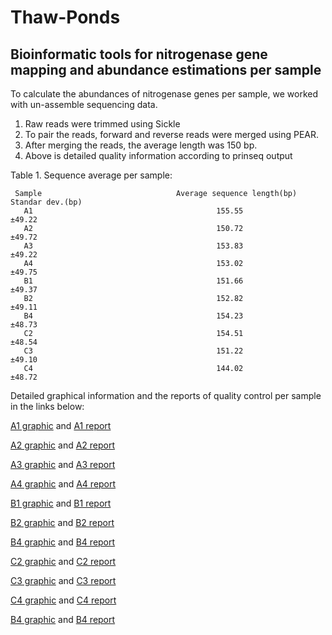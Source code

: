# Thaw-Ponds

## Bioinformatic tools for nitrogenase gene mapping and abundance estimations per sample

 To calculate the abundances of nitrogenase genes per sample, we worked with un-assemble sequencing data.  
 1) Raw reads were trimmed using Sickle
 2) To pair the reads, forward and reverse reads were merged using PEAR. 
 3) After merging the reads, the average length was 150 bp.
 4) Above is detailed quality information according to prinseq output
 
 Table 1. Sequence average per sample:
 
     Sample                              Average sequence length(bp)              Standar dev.(bp)
       A1                                         155.55                         ±49.22
       A2                                         150.72                         ±49.72
       A3                                         153.83                         ±49.22
       A4                                         153.02                         ±49.75
       B1                                         151.66                         ±49.37
       B2                                         152.82                         ±49.11 
       B4                                         154.23                         ±48.73 
       C2                                         154.51                         ±48.54 
       C3                                         151.22                         ±49.10
       C4                                         144.02                         ±48.72 



Detailed graphical information and the reports of quality control per sample in the links below:

  [A1 graphic](./png_graphs.zip)  and   [A1 report](./A1.doc)
  
  [A2 graphic](./png_graphs_A2.zip) and  [A2 report](./A2.doc)

  [A3 graphic](./png_graphs_A3.zip) and  [A3 report](./A3.doc)
  
  [A4 graphic](./png_graphs_A4.zip) and  [A4 report](./A4.doc)
  
  [B1 graphic](./png_graphs_B1.zip) and  [B1 report](./B1.doc)
  
  [B2 graphic](./png_graphs_B2.zip) and  [B2 report](./B2.doc)
  
  [B4 graphic](./png_graphs_B4.zip) and  [B4 report](./B4.doc)
  
  [C2 graphic](./png_graphs_C2.zip) and  [C2 report](./C2.doc)
  
  [C3 graphic](./png_graphs_C3.zip) and  [C3 report](./C3.doc)
  
  [C4 graphic](./png_graphs_C4.zip) and  [C4 report](./C4.doc)
  
  [B4 graphic](./png_graphs_B4.zip) and  [B4 report](./B4.doc)

